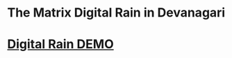 # The Matrix Digital Rain in Devanagari

# [Digital Rain DEMO](https://atharvakale31.github.io/matrix-rain-devanagari/)
